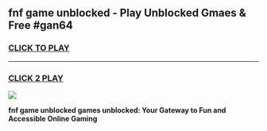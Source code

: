 
## fnf game unblocked - Play Unblocked Gmaes & Free #gan64
<h3>
<a href="https://news.freeplayer.one?title=fnf_game_unblocked&ref=03M">CLICK TO PLAY</a></h3>
<hr>

<h3>
<a href="https://news.freeplayer.one?title=fnf_game_unblocked&ref=03M">CLICK 2 PLAY</a>
  
</h3>

<a href="https://news.freeplayer.one?title=fnf_game_unblocked&ref=03M"><img src="https://clearcache.store/games.png"></a>


**fnf game unblocked games unblocked: Your Gateway to Fun and Accessible Online Gaming**
